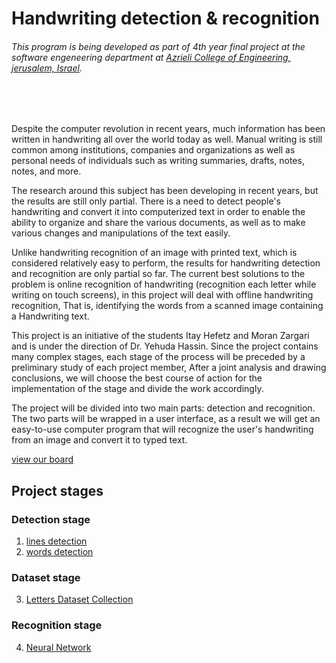 # Handwriting detection & recognition
###### This program is being developed as part of 4th year final project at the software engeneering department at [Azrieli College of Engineering, jerusalem, Israel](https://english.jce.ac.il/).

<br/>
<br/>


Despite the computer revolution in recent years, much information has been written in handwriting all over the world today as well.
Manual writing is still common among institutions, companies and organizations as well as personal needs of individuals
such as writing summaries, drafts, notes, notes, and more.

The research around this subject has been developing in recent years, but the results are still only partial. There is a need to detect people's handwriting and convert it into computerized text in order to enable the ability to organize and share the various documents, as well as to make various changes and manipulations of the text easily.

Unlike handwriting recognition of an image with printed text, which is considered relatively easy to perform, the results for handwriting detection and recognition are only partial so far. The current best solutions to the problem is online recognition of handwriting (recognition each letter while writing on touch screens), in this project will deal with offline handwriting recognition,
That is, identifying the words from a scanned image containing a Handwriting text.

This project is an initiative of the students Itay Hefetz and Moran Zargari and is under the direction of Dr. Yehuda Hassin. Since the project contains many complex stages, each stage of the process will be preceded by a preliminary study of each project member, After a joint analysis and drawing conclusions, we will choose the best course of action for the implementation of the stage and divide the work accordingly.

The project will be divided into two main parts: detection and recognition.
The two parts will be wrapped in a user interface, as a result we will get an easy-to-use computer program that will recognize the user's handwriting from an image and convert it to typed text.

[view our board](https://trello.com/b/e8GFkCYN/handwriting-recognition)

## Project stages
### Detection stage
1. [lines detection](https://github.com/moranzargari/Handwriting-detection-recognition/tree/master/lines%20detection)
2. [words detection](https://github.com/moranzargari/Handwriting-detection-recognition/blob/master/words%20detection)
### Dataset stage
3. [Letters Dataset Collection](https://github.com/moranzargari/Handwriting-detection-recognition/tree/master/Letters%20Dataset%20Collection)
### Recognition stage
4. [Neural Network](https://github.com/moranzargari/Handwriting-detection-recognition/tree/master/Neural%20Network)
